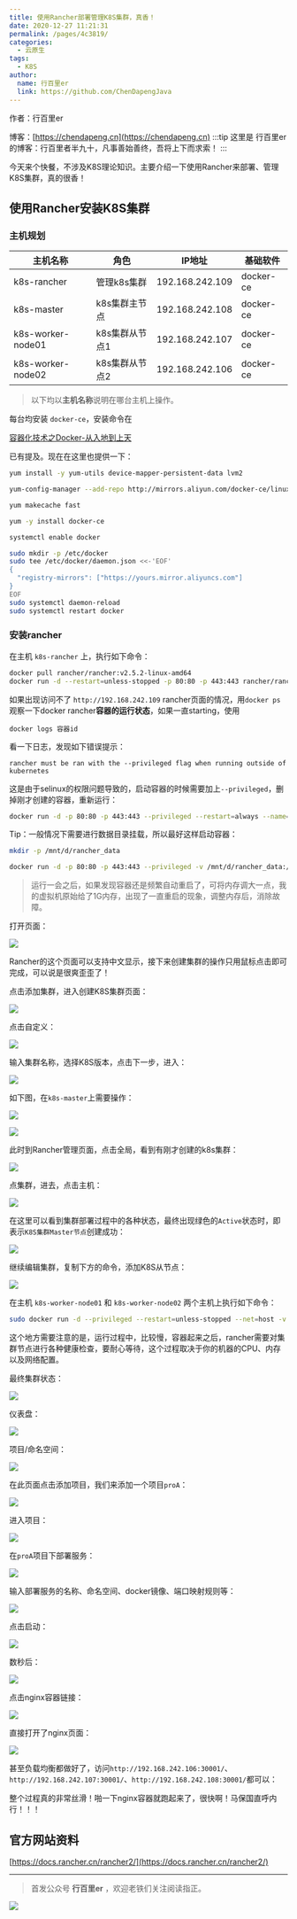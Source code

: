 ```yaml
---
title: 使用Rancher部署管理K8S集群，真香！
date: 2020-12-27 11:21:31
permalink: /pages/4c3819/
categories:
  - 云原生
tags:
  - K8S
author: 
  name: 行百里er
  link: https://github.com/ChenDapengJava
---
```

作者：行百里er

博客：[https://chendapeng.cn](https://chendapeng.cn)
:::tip
这里是 行百里er 的博客：行百里者半九十，凡事善始善终，吾将上下而求索！
:::



今天来个快餐，不涉及K8S理论知识。主要介绍一下使用Rancher来部署、管理K8S集群，真的很香！

## 使用Rancher安装K8S集群

### 主机规划

主机名称 | 角色 | IP地址 | 基础软件
---|---|---|---
k8s-rancher| 管理k8s集群 | 192.168.242.109 | docker-ce
k8s-master| k8s集群主节点 | 192.168.242.108 | docker-ce
k8s-worker-node01| k8s集群从节点1 | 192.168.242.107 | docker-ce
k8s-worker-node02| k8s集群从节点2 | 192.168.242.106 | docker-ce

> 以下均以**主机名称**说明在哪台主机上操作。

每台均安装 `docker-ce`，安装命令在

[容器化技术之Docker-从入地到上天](https://juejin.cn/post/6901079628828377101)

已有提及。现在在这里也提供一下：

```sh
yum install -y yum-utils device-mapper-persistent-data lvm2

yum-config-manager --add-repo http://mirrors.aliyun.com/docker-ce/linux/centos/docker-ce.repo

yum makecache fast

yum -y install docker-ce

systemctl enable docker

sudo mkdir -p /etc/docker
sudo tee /etc/docker/daemon.json <<-'EOF'
{
  "registry-mirrors": ["https://yours.mirror.aliyuncs.com"]
}
EOF
sudo systemctl daemon-reload
sudo systemctl restart docker
```


### 安装rancher

在主机 `k8s-rancher` 上，执行如下命令：


```sh
docker pull rancher/rancher:v2.5.2-linux-amd64
docker run -d --restart=unless-stopped -p 80:80 -p 443:443 rancher/rancher:v2.5.2-linux-amd64
```

如果出现访问不了 `http://192.168.242.109` rancher页面的情况，用`docker ps`观察一下docker rancher**容器的运行状态**，如果一直starting，使用

`docker logs 容器id`

看一下日志，发现如下错误提示：

`rancher must be ran with the --privileged flag when running outside of kubernetes`

这是由于selinux的权限问题导致的，启动容器的时候需要加上`--privileged`，删掉刚才创建的容器，重新运行：


```sh
docker run -d -p 80:80 -p 443:443 --privileged --restart=always --name=rancher-v2.5.2 rancher/rancher:v2.5.2-linux-amd64
```

Tip：一般情况下需要进行数据目录挂载，所以最好这样启动容器：

```sh
mkdir -p /mnt/d/rancher_data

docker run -d -p 80:80 -p 443:443 --privileged -v /mnt/d/rancher_data:/var/lib/rancher/  --restart=always --name=rancher-v2.5.2 rancher/rancher:v2.5.2-linux-amd64
```

> 运行一会之后，如果发现容器还是频繁自动重启了，可将内存调大一点，我的虚拟机原始给了1G内存，出现了一直重启的现象，调整内存后，消除故障。

打开页面：

![](https://p3-juejin.byteimg.com/tos-cn-i-k3u1fbpfcp/a83cafad74d6409a9b700637c9d26eff~tplv-k3u1fbpfcp-zoom-in-crop-mark:3024:0:0:0.awebp)


Rancher的这个页面可以支持中文显示，接下来创建集群的操作只用鼠标点击即可完成，可以说是很爽歪歪了！

点击添加集群，进入创建K8S集群页面：

![](https://p3-juejin.byteimg.com/tos-cn-i-k3u1fbpfcp/8e31e22362824068b2495303c7b3a489~tplv-k3u1fbpfcp-zoom-in-crop-mark:3024:0:0:0.awebp)


点击自定义：

![](https://p3-juejin.byteimg.com/tos-cn-i-k3u1fbpfcp/78f1e78b529646da93551447869163b3~tplv-k3u1fbpfcp-zoom-in-crop-mark:3024:0:0:0.awebp)


输入集群名称，选择K8S版本，点击下一步，进入：

![](https://p3-juejin.byteimg.com/tos-cn-i-k3u1fbpfcp/3e971691343d4553a79d0e2b9eed90e6~tplv-k3u1fbpfcp-zoom-in-crop-mark:3024:0:0:0.awebp)


如下图，在`k8s-master`上需要操作：

![](https://p3-juejin.byteimg.com/tos-cn-i-k3u1fbpfcp/1a835be53f4d4297b209f717807a22e8~tplv-k3u1fbpfcp-zoom-in-crop-mark:3024:0:0:0.awebp)


![](https://p3-juejin.byteimg.com/tos-cn-i-k3u1fbpfcp/518ddff4c8f747c6ae981845b7933b21~tplv-k3u1fbpfcp-zoom-in-crop-mark:3024:0:0:0.awebp)


此时到Rancher管理页面，点击全局，看到有刚才创建的k8s集群：

![](https://p3-juejin.byteimg.com/tos-cn-i-k3u1fbpfcp/9da44b6ab9c2462d9996aadb2bc39cc5~tplv-k3u1fbpfcp-zoom-in-crop-mark:3024:0:0:0.awebp)


点集群，进去，点击主机：

![](https://p3-juejin.byteimg.com/tos-cn-i-k3u1fbpfcp/3a587a698d854682b9e59dbba6b4acf1~tplv-k3u1fbpfcp-zoom-in-crop-mark:3024:0:0:0.awebp)


在这里可以看到集群部署过程中的各种状态，最终出现绿色的`Active`状态时，即表示`K8S集群Master节点`创建成功：

![](https://p3-juejin.byteimg.com/tos-cn-i-k3u1fbpfcp/04ffc9c617f348ff98bcafa74051ab20~tplv-k3u1fbpfcp-zoom-in-crop-mark:3024:0:0:0.awebp)


继续编辑集群，复制下方的命令，添加K8S从节点：

![](https://p3-juejin.byteimg.com/tos-cn-i-k3u1fbpfcp/90df81b9fe04476996999d4b5fd6ad78~tplv-k3u1fbpfcp-zoom-in-crop-mark:3024:0:0:0.awebp)


在主机 `k8s-worker-node01` 和 `k8s-worker-node02` 两个主机上执行如下命令：

```sh
sudo docker run -d --privileged --restart=unless-stopped --net=host -v /etc/kubernetes:/etc/kubernetes -v /var/run:/var/run rancher/rancher-agent:v2.5.3 --server https://192.168.242.109 --token 84dphjc9v2949f887gtfxwvk2fhnv7xjlqq84nqb2r565kqn7qnxdp --ca-checksum e4d1715ec0295d2e9e1fbc3bba3386529cdf4e8b1be9e5b8c3b48acb1bd679f3 --worker
```

这个地方需要注意的是，运行过程中，比较慢，容器起来之后，rancher需要对集群节点进行各种健康检查，要耐心等待，这个过程取决于你的机器的CPU、内存以及网络配置。

最终集群状态：

![](https://p3-juejin.byteimg.com/tos-cn-i-k3u1fbpfcp/38a64bb8dc714318b215a89ea5bcda36~tplv-k3u1fbpfcp-zoom-in-crop-mark:3024:0:0:0.awebp)


仪表盘：

![](https://p3-juejin.byteimg.com/tos-cn-i-k3u1fbpfcp/1545deb17512451f879fa854cb6e212b~tplv-k3u1fbpfcp-zoom-in-crop-mark:3024:0:0:0.awebp)


项目/命名空间：

![](https://p3-juejin.byteimg.com/tos-cn-i-k3u1fbpfcp/6e21d416da914e638f9c9c39239c150b~tplv-k3u1fbpfcp-zoom-in-crop-mark:3024:0:0:0.awebp)


在此页面点击添加项目，我们来添加一个项目`proA`：

![](https://p3-juejin.byteimg.com/tos-cn-i-k3u1fbpfcp/73dc3d0e242c44ec90fc51746e7fc51b~tplv-k3u1fbpfcp-zoom-in-crop-mark:3024:0:0:0.awebp)


进入项目：

![](https://p3-juejin.byteimg.com/tos-cn-i-k3u1fbpfcp/2557c60e2b204b2788ae2d23e8d36ab0~tplv-k3u1fbpfcp-zoom-in-crop-mark:3024:0:0:0.awebp)


在`proA`项目下部署服务：

![](https://p3-juejin.byteimg.com/tos-cn-i-k3u1fbpfcp/bf54101579ba416e93a1acc29ac6d009~tplv-k3u1fbpfcp-zoom-in-crop-mark:3024:0:0:0.awebp)


输入部署服务的名称、命名空间、docker镜像、端口映射规则等：

![](https://p3-juejin.byteimg.com/tos-cn-i-k3u1fbpfcp/13fbfa9eab684e08844cd16169793502~tplv-k3u1fbpfcp-zoom-in-crop-mark:3024:0:0:0.awebp)


点击启动：

![](https://p3-juejin.byteimg.com/tos-cn-i-k3u1fbpfcp/97f774dd10e84554bb0c1f57c9f0b68b~tplv-k3u1fbpfcp-zoom-in-crop-mark:3024:0:0:0.awebp)


数秒后：

![](https://p3-juejin.byteimg.com/tos-cn-i-k3u1fbpfcp/9604a6f5beed466c8729c3599698124b~tplv-k3u1fbpfcp-zoom-in-crop-mark:3024:0:0:0.awebp)


点击nginx容器链接：

![](https://p3-juejin.byteimg.com/tos-cn-i-k3u1fbpfcp/1645e0543a834ef29fc809aee3c1eb62~tplv-k3u1fbpfcp-zoom-in-crop-mark:3024:0:0:0.awebp)


直接打开了nginx页面：

![](https://p3-juejin.byteimg.com/tos-cn-i-k3u1fbpfcp/7abc01415c8e47d0bf586108588c78c4~tplv-k3u1fbpfcp-zoom-in-crop-mark:3024:0:0:0.awebp)


甚至负载均衡都做好了，访问`http://192.168.242.106:30001/`、`http://192.168.242.107:30001/`、`http://192.168.242.108:30001/`都可以：



整个过程真的非常丝滑！啪一下nginx容器就跑起来了，很快啊！马保国直呼内行！！！

## 官方网站资料

[https://docs.rancher.cn/rancher2/](https://docs.rancher.cn/rancher2/)


---
> 首发公众号 **行百里er** ，欢迎老铁们关注阅读指正。

![](https://chendapeng.cn/images/about/wxqrcode.png)



